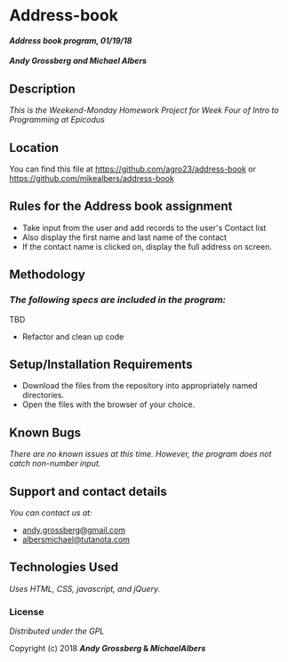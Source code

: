 # Address-book

#### _Address book program, 01/19/18_

#### _**Andy Grossberg and Michael Albers**_

## Description

_This is the Weekend-Monday Homework Project for Week Four of Intro to Programming at Epicodus_

## Location

You can find this file at https://github.com/agro23/address-book or
https://github.com/mikealbers/address-book

## Rules for the Address book assignment

* Take input from the user and add records to the user's Contact list
* Also display the first name and last name of the contact
* If the contact name is clicked on, display the full address on screen.

## Methodology

### _The following specs are included in the program:_

TBD

* Refactor and clean up code

## Setup/Installation Requirements

* Download the files from the repository into appropriately named directories.
* Open the files with the browser of your choice.

## Known Bugs

_There are no known issues at this time. However, the program does not catch non-number input._

## Support and contact details

_You can contact us at:_

* andy.grossberg@gmail.com
* albersmichael@tutanota.com

## Technologies Used

_Uses HTML, CSS, javascript, and jQuery._

### License

*Distributed under the GPL*

Copyright (c) 2018 **_Andy Grossberg_ & _MichaelAlbers_**
